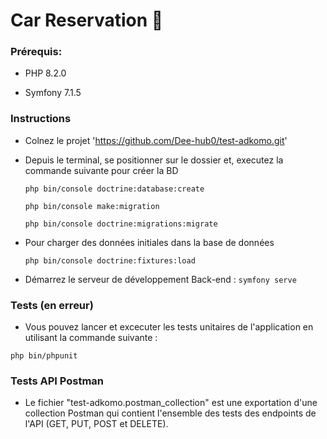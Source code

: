 # Car Reservation 🛫

### Prérequis:

- PHP 8.2.0

- Symfony 7.1.5

### Instructions

- Colnez le projet 'https://github.com/Dee-hub0/test-adkomo.git'

- Depuis le terminal, se positionner sur le dossier et, executez la commande suivante pour créer la BD

  `php bin/console doctrine:database:create`

  `php bin/console make:migration`

  `php bin/console doctrine:migrations:migrate`

- Pour charger des données initiales dans la base de données

  `php bin/console doctrine:fixtures:load`

- Démarrez le serveur de développement Back-end :
  `symfony serve`

### Tests (en erreur)

- Vous pouvez lancer et excecuter les tests unitaires de l'application en utilisant la commande suivante :

`php bin/phpunit`

### Tests API Postman

- Le fichier "test-adkomo.postman_collection" est une exportation d'une collection Postman qui contient l'ensemble des tests des endpoints de l'API (GET, PUT, POST et DELETE).
